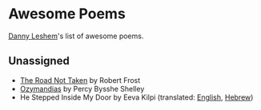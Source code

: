 # Awesome Poems
[Danny Leshem](https://www.linkedin.com/in/danny-leshem/)'s list of awesome poems.

## Unassigned
* [The Road Not Taken](https://www.poetryfoundation.org/poems/44272/the-road-not-taken) by Robert Frost
* [Ozymandias](https://www.poetryfoundation.org/poems/46565/ozymandias) by Percy Bysshe Shelley
* He Stepped Inside My Door by Eeva Kilpi (translated: [English](https://brucespoems.blogspot.com/2012/02/he-stepped-inside-my-door-eeva-kilpi.html), [Hebrew](https://www.adelablogs.com/single-post/2018/02/22/%D7%AA%D7%92%D7%99%D7%93%D7%99-%D7%9E%D7%99%D7%93-%D7%90%D7%9D-%D7%90%D7%A0%D7%99-%D7%9E%D7%A4%D7%A8%D7%99%D7%A2-%D7%90%D7%95%D7%94-%D7%A7%D7%99%D7%9C%D7%A4%D7%99))
